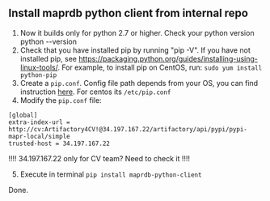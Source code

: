## Install maprdb python client from internal repo ##

1. Now it builds only for python 2.7 or higher. Check your python version
    python --version
2. Check that you have installed pip by running "pip -V".
If you have not installed pip, see https://packaging.python.org/guides/installing-using-linux-tools/.
For example, to install pip on CentOS, run: `sudo yum install python-pip`
3. Create a `pip.conf`. Config file path depends from your OS, you can find instruction [here](https://pip.pypa.io/en/stable/user_guide/#configuration). For centos its `/etc/pip.conf`
4. Modify the `pip.conf` file:
```
[global]
extra-index-url = http://cv:Artifactory4CV!@34.197.167.22/artifactory/api/pypi/pypi-mapr-local/simple
trusted-host = 34.197.167.22
```
!!!! 34.197.167.22 only for CV team? Need to check it !!!!

5. Execute in terminal `pip install maprdb-python-client`

Done.